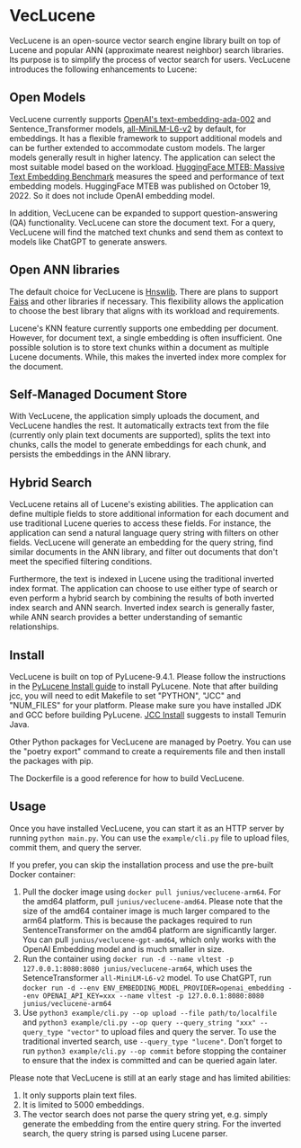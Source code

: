 # VecLucene
VecLucene is an open-source vector search engine library built on top of Lucene and popular ANN (approximate nearest neighbor) search libraries. Its purpose is to simplify the process of vector search for users. VecLucene introduces the following enhancements to Lucene:

## Open Models
VecLucene currently supports [OpenAI's text-embedding-ada-002](https://platform.openai.com/docs/guides/embeddings/what-are-embeddings) and Sentence_Transformer models, [all-MiniLM-L6-v2](https://huggingface.co/sentence-transformers/all-MiniLM-L6-v2) by default, for embeddings. It has a flexible framework to support additional models and can be further extended to accommodate custom models. The larger models generally result in higher latency. The application can select the most suitable model based on the workload. [HuggingFace MTEB: Massive Text Embedding Benchmark](https://huggingface.co/blog/mteb) measures the speed and performance of text embedding models. HuggingFace MTEB was published on October 19, 2022. So it does not include OpenAI embedding model.

In addition, VecLucene can be expanded to support question-answering (QA) functionality. VecLucene can store the document text. For a query, VecLucene will find the matched text chunks and send them as context to models like ChatGPT to generate answers.

## Open ANN libraries
The default choice for VecLucene is [Hnswlib](https://github.com/nmslib/hnswlib). There are plans to support [Faiss](https://github.com/facebookresearch/faiss) and other libraries if necessary. This flexibility allows the application to choose the best library that aligns with its workload and requirements.

Lucene's KNN feature currently supports one embedding per document. However, for document text, a single embedding is often insufficient. One possible solution is to store text chunks within a document as multiple Lucene documents. While, this makes the inverted index more complex for the document.

## Self-Managed Document Store
With VecLucene, the application simply uploads the document, and VecLucene handles the rest. It automatically extracts text from the file (currently only plain text documents are supported), splits the text into chunks, calls the model to generate embeddings for each chunk, and persists the embeddings in the ANN library.

## Hybrid Search
VecLucene retains all of Lucene's existing abilities. The application can define multiple fields to store additional information for each document and use traditional Lucene queries to access these fields. For instance, the application can send a natural language query string with filters on other fields. VecLucene will generate an embedding for the query string, find similar documents in the ANN library, and filter out documents that don't meet the specified filtering conditions.

Furthermore, the text is indexed in Lucene using the traditional inverted index format. The application can choose to use either type of search or even perform a hybrid search by combining the results of both inverted index search and ANN search. Inverted index search is generally faster, while ANN search provides a better understanding of semantic relationships.

## Install
VecLucene is built on top of PyLucene-9.4.1. Please follow the instructions in the [PyLucene Install guide](https://lucene.apache.org/pylucene/install.html) to install PyLucene. Note that after building jcc, you will need to edit Makefile to set "PYTHON", "JCC" and "NUM_FILES" for your platform. Please make sure you have installed JDK and GCC before building PyLucene. [JCC Install](https://lucene.apache.org/pylucene/jcc/install.html) suggests to install Temurin Java.

Other Python packages for VecLucene are managed by Poetry. You can use the "poetry export" command to create a requirements file and then install the packages with pip.

The Dockerfile is a good reference for how to build VecLucene.

## Usage
Once you have installed VecLucene, you can start it as an HTTP server by running `python main.py`. You can use the `example/cli.py` file to upload files, commit them, and query the server.

If you prefer, you can skip the installation process and use the pre-built Docker container:
1. Pull the docker image using `docker pull junius/veclucene-arm64`. For the amd64 platform, pull `junius/veclucene-amd64`. Please note that the size of the amd64 container image is much larger compared to the arm64 platform. This is because the packages required to run SentenceTransformer on the amd64 platform are significantly larger. You can pull `junius/veclucene-gpt-amd64`, which only works with the OpenAI Embedding model and is much smaller in size.
2. Run the container using `docker run -d --name vltest -p 127.0.0.1:8080:8080 junius/veclucene-arm64`, which uses the SetenceTransformer `all-MiniLM-L6-v2` model. To use ChatGPT, run `docker run -d --env ENV_EMBEDDING_MODEL_PROVIDER=openai_embedding --env OPENAI_API_KEY=xxx --name vltest -p 127.0.0.1:8080:8080 junius/veclucene-arm64`
3. Use `python3 example/cli.py --op upload --file path/to/localfile` and `python3 example/cli.py --op query --query_string "xxx" --query_type "vector"` to upload files and query the server. To use the traditional inverted search, use `--query_type "lucene"`. Don't forget to run `python3 example/cli.py --op commit` before stopping the container to ensure that the index is committed and can be queried again later.

Please note that VecLucene is still at an early stage and has limited abilities:
1. It only supports plain text files.
2. It is limited to 5000 embeddings.
3. The vector search does not parse the query string yet, e.g. simply generate the embedding from the entire query string. For the inverted search, the query string is parsed using Lucene parser.

